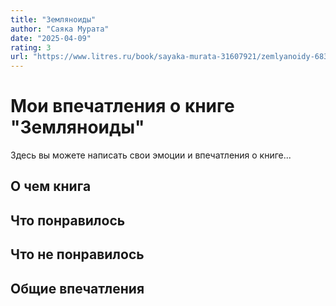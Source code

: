 ```yaml
---
title: "Земляноиды"
author: "Саяка Мурата"
date: "2025-04-09"
rating: 3
url: "https://www.litres.ru/book/sayaka-murata-31607921/zemlyanoidy-68306158/"
---
```


# Мои впечатления о книге "Земляноиды"

Здесь вы можете написать свои эмоции и впечатления о книге...

## О чем книга

## Что понравилось

## Что не понравилось

## Общие впечатления
